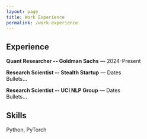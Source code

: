 ```yaml
---
layout: page
title: Work Experience
permalink: /work-experience
---
```


## Experience
**Quant Researcher -- Goldman Sachs** — 2024-Present

**Research Scientist -- Stealth Startup** — Dates  
Bullets…

**Research Scientist -- UCI NLP Group** — Dates  
Bullets…

## Skills
Python, PyTorch
